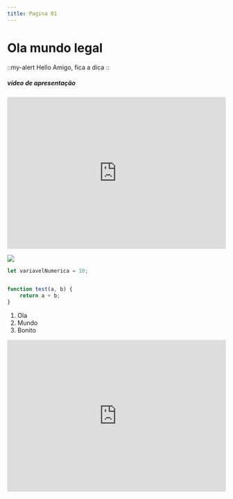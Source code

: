```yaml
---
title: Pagina 01
---
```

# Ola mundo legal


::my-alert
Hello Amigo, fica a dica
::

##### vídeo de apresentação

<iframe width="100%" height="350" src="https://www.youtube.com/embed/o9e12WbKrd8?si=pxvawWkrqih5actS" title="YouTube video player" frameborder="0" allow="accelerometer; autoplay; clipboard-write; encrypted-media; gyroscope; picture-in-picture; web-share" allowfullscreen></iframe>


![](/imagens/linguagens/java/java.jpg)

```js
let variavelNumerica = 10;


function test(a, b) {
    return a + b;
}
```

1. Ola
1. Mundo
1. Bonito

<iframe width="100%" height="350" src="https://player.vimeo.com/video/912601615" title="YouTube video player" frameborder="0" allow="accelerometer; autoplay; clipboard-write; encrypted-media; gyroscope; picture-in-picture; web-share" allowfullscreen></iframe>
